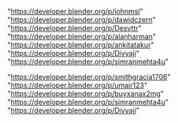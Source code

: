 "https://developer.blender.org/p/johnmsl"
"https://developer.blender.org/p/dawidczern"
"https://developer.blender.org/p/Desvttr"
"https://developer.blender.org/p/alanharman"
"https://developer.blender.org/p/ankitatakur"
"https://developer.blender.org/p/Divyaji"
"https://developer.blender.org/p/simranmehta4u"
 
"https://developer.blender.org/p/smithgracia1706"
"https://developer.blender.org/p/umair123"
"https://developer.blender.org/p/buyxanax2mg"
"https://developer.blender.org/p/simranmehta4u"
"https://developer.blender.org/p/Divyaji"
 
